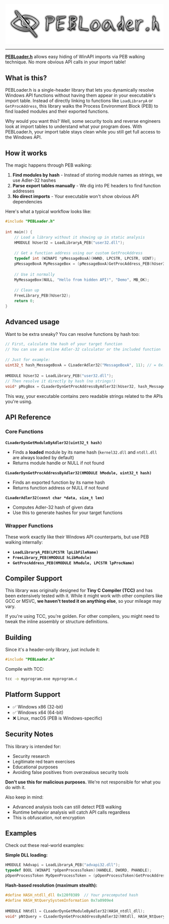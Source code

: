 <img src="pics/title.png" style="align: center;">

---

**[PEBLoader.h](https://github.com/DosX-dev/PEBLoader.h/blob/main/include/PEBLoader.h)** allows easy hiding of WinAPI imports via PEB walking technique. No more obvious API calls in your import table!

## What is this?

PEBLoader.h is a single-header library that lets you dynamically resolve Windows API functions without having them appear in your executable's import table. Instead of directly linking to functions like `LoadLibraryA` or `GetProcAddress`, this library walks the Process Environment Block (PEB) to find loaded modules and their exported functions.

Why would you want this? Well, some security tools and reverse engineers look at import tables to understand what your program does. With PEBLoader.h, your import table stays clean while you still get full access to the Windows API.

## How it works

The magic happens through PEB walking:

1. **Find modules by hash** - Instead of storing module names as strings, we use Adler-32 hashes
2. **Parse export tables manually** - We dig into PE headers to find function addresses
3. **No direct imports** - Your executable won't show obvious API dependencies

Here's what a typical workflow looks like:

```c
#include "PEBLoader.h"

int main() {
    // Load a library without it showing up in static analysis
    HMODULE hUser32 = LoadLibraryA_PEB("user32.dll");

    // Get a function address using our custom GetProcAddress
    typedef int (WINAPI *pMessageBoxA)(HWND, LPCSTR, LPCSTR, UINT);
    pMessageBoxA MyMessageBox = (pMessageBoxA)GetProcAddress_PEB(hUser32, "MessageBoxA");

    // Use it normally
    MyMessageBox(NULL, "Hello from hidden API!", "Demo", MB_OK);

    // Clean up
    FreeLibrary_PEB(hUser32);
    return 0;
}
```

## Advanced usage

Want to be extra sneaky? You can resolve functions by hash too:

```c
// First, calculate the hash of your target function
// You can use an online Adler-32 calculator or the included function

// Just for example:
uint32_t hash_MessageBoxA = CLoaderAdler32("MessageBoxA", 11); // = 0x...

HMODULE hUser32 = LoadLibrary_PEB("user32.dll");
// Then resolve it directly by hash (no strings!)
void* pMsgBox = CLoaderDynGetProcAddressByAdler32(hUser32, hash_MessageBoxA);
```

This way, your executable contains zero readable strings related to the APIs you're using.

## API Reference

### Core Functions

**`CLoaderDynGetModuleByAdler32(uint32_t hash)`**

-   Finds a **loaded** module by its name hash (`kernel32.dll` and `ntdll.dll` are always loaded by default)
-   Returns module handle or NULL if not found

**`CLoaderDynGetProcAddressByAdler32(HMODULE hModule, uint32_t hash)`**

-   Finds an exported function by its name hash
-   Returns function address or NULL if not found

**`CLoaderAdler32(const char *data, size_t len)`**

-   Computes Adler-32 hash of given data
-   Use this to generate hashes for your target functions

### Wrapper Functions

These work exactly like their Windows API counterparts, but use PEB walking internally:

-   **`LoadLibraryA_PEB(LPCSTR lpLibFileName)`**
-   **`FreeLibrary_PEB(HMODULE hLibModule)`**
-   **`GetProcAddress_PEB(HMODULE hModule, LPCSTR lpProcName)`**

## Compiler Support

This library was originally designed for **Tiny C Compiler (TCC)** and has been extensively tested with it. While it might work with other compilers like GCC or MSVC, **we haven't tested it on anything else**, so your mileage may vary.

If you're using TCC, you're golden. For other compilers, you might need to tweak the inline assembly or structure definitions.

## Building

Since it's a header-only library, just include it:

```c
#include "PEBLoader.h"
```

Compile with TCC:

```bash
tcc -o myprogram.exe myprogram.c
```

## Platform Support

-   ✅ Windows x86 (32-bit)
-   ✅ Windows x64 (64-bit)
-   ❌ Linux, macOS (PEB is Windows-specific)

## Security Notes

This library is intended for:

-   Security research
-   Legitimate red team exercises
-   Educational purposes
-   Avoiding false positives from overzealous security tools

**Don't use this for malicious purposes.** We're not responsible for what you do with it.

Also keep in mind:

-   Advanced analysis tools can still detect PEB walking
-   Runtime behavior analysis will catch API calls regardless
-   This is obfuscation, not encryption

## Examples

Check out these real-world examples:

**Simple DLL loading:**

```c
HMODULE hAdvapi = LoadLibraryA_PEB("advapi32.dll");
typedef BOOL (WINAPI *pOpenProcessToken)(HANDLE, DWORD, PHANDLE);
pOpenProcessToken MyOpenProcessToken = (pOpenProcessToken)GetProcAddress_PEB(hAdvapi, "OpenProcessToken");
```

**Hash-based resolution (maximum stealth):**

```c
#define HASH_ntdll_dll 0x120f0389  // Your precomputed hash
#define HASH_NtQuerySystemInformation 0x7a0909e4

HMODULE hNtdll = CLoaderDynGetModuleByAdler32(HASH_ntdll_dll);
void* pNtQuery = CLoaderDynGetProcAddressByAdler32(hNtdll, HASH_NtQuerySystemInformation);
```
